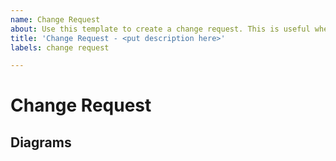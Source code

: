 ```yaml
---
name: Change Request
about: Use this template to create a change request. This is useful when Esri or the widget vendor would like the other party to change something that is within their purview.
title: 'Change Request - <put description here>'
labels: change request

---
```


# Change Request

## Diagrams

<!--If there are any diagrams in picture format (jpeg, png, etc.) included with the request, drag/drop the files below this line to upload them to GitHub. This will allow them to be visible directly in the issue. If there are no diagrams included, just remove this section-->
